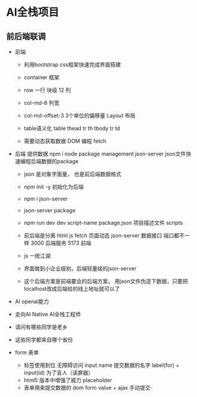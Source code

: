 # AI全栈项目
## 前后端联调
- 前端
    - 利用bootstrap css框架快速完成界面搭建
    - container  框架
    - row 一行  块级 12 列  
    - col-md-6 列宽 
    - col-md-offset-3 3个单位的偏移量
    Layout  布局
    
    - table语义化
        table
            thead
                tr
                    th
            tbody 
                tr
                    td

    - 需要动态获取数据 DOM 编程 
    fetch 

- 后端
    提供数据 npm i  node package management 
    json-server  json文件快速编程后端数据的package 
    - json 是对象字面量， 也是前后端数据格式
    - npm init -y  初始化为后端
    - npm i json-server 
    - json-server  package
    - npm run dev dev script-name 
        package.json 项目描述文件
        scripts 

    - 前后端是分离 
        html  js fetch  页面动态
        json-server 数据接口
        端口都不一样 3000 后端服务
        5173 前端
    - js 一统江湖
    - 界面做到小企业级别，后端轻量级的json-server
    - 这个后端方案是前端要会的后端方案，
        用json文件伪造下数据，只要把localhost改成后端给的线上地址就可以了

- AI 
    openai能力 
- 走向AI Native   AI全栈工程师 
- 请问有哪些同学是老乡
- 这些同学都来自哪个省份

- form 表单
    - 标签使用到位  无障碍访问 
        input name  提交数据的名字
        label(for) + input(id)  为了盲人（读屏器）
    - html5 版本中增强了威力 
    placeholder 
    - 表单用来提交数据的
        dom  form value + ajax 手动提交· 
